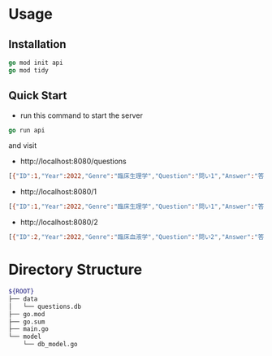 # Usage

## Installation
```go
go mod init api
go mod tidy
```

## Quick Start
- run this command to start the server
```go
go run api
```
and visit
- http://localhost:8080/questions
```bash
[{"ID":1,"Year":2022,"Genre":"臨床生理学","Question":"問い1","Answer":"答え1","Commentary":"コメント1"},{"ID":2,"Year":2022,"Genre":"臨床血液学","Question":"問い2","Answer":"答え2","Commentary":"コメント2"}]
```
- http://localhost:8080/1
```bash
[{"ID":1,"Year":2022,"Genre":"臨床生理学","Question":"問い1","Answer":"答え1","Commentary":"コメント1"}]
```
- http://localhost:8080/2
```bash
[{"ID":2,"Year":2022,"Genre":"臨床血液学","Question":"問い2","Answer":"答え2","Commentary":"コメント2"}]
```

# Directory Structure
```bash
${ROOT}
├── data
│   └── questions.db
├── go.mod
├── go.sum
├── main.go
└── model
    └── db_model.go
```

